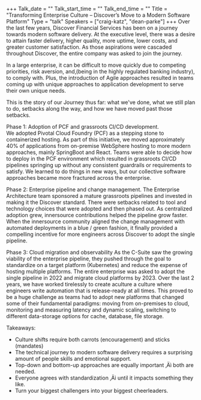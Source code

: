 +++
Talk_date = ""
Talk_start_time = ""
Talk_end_time = ""
Title = "Transforming Enterprise Culture – Discover’s Move to a Modern Software Platform"
Type = "talk"
Speakers = ["craig-katz", "dean-parke"]
+++
Over the last few years, Discover Financial Services has been on a journey towards modern software delivery.  At the executive level, there was a desire to attain faster delivery, higher quality, more uptime, lower costs, and greater customer satisfaction.  As those aspirations were cascaded throughout Discover, the entire company was asked to join the journey.

In a large enterprise, it can be difficult to move quickly due to competing priorities, risk aversion, and‚(being in the highly regulated banking industry)‚ to comply with.  Plus, the introduction of Agile approaches resulted in teams coming up with unique approaches to application development to serve their own unique needs.

This is the story of our Journey thus far: what we've done, what we still plan to do, setbacks along the way, and how we have moved past those setbacks.

Phase 1: Adoption of PCF and grassroots CI/CD development.  
We adopted Pivotal Cloud Foundry (PCF) as a stepping stone to containerized hosting. As part of this initiative, we moved approximately 40% of applications from on-premise WebSphere hosting to more modern approaches, mainly SpringBoot and React.  Teams were able to decide how to deploy in the PCF environment which resulted in grassroots CI/CD pipelines springing up without any consistent guardrails or requirements to satisfy.  We learned to do things in new ways, but our collective software approaches became more fractured across the enterprise.

Phase 2: Enterprise pipeline and change management.
The Enterprise Architecture team sponsored a mature grassroots pipelines and invested in making it the Discover standard. There were setbacks related to tool and technology choices that were adopted and then phased out. As centralized adoption grew, innersource contributions helped the pipeline grow faster.  When the innersource community aligned the change management with automated deployments in a blue / green fashion, it finally provided a compelling incentive for more engineers across Discover to adopt the single pipeline.

Phase 3: Cloud migration and observability
As the C-Suite saw the growing viability of the enterprise pipeline, they pushed through the goal to standardize on a target platform (Kubernetes) and reduce the expense of hosting multiple platforms.  The entire enterprise was asked to adopt the single pipeline in 2022 and migrate cloud platforms by 2023.  Over the last 2 years, we have worked tirelessly to create aculture a culture where engineers write automation that is release-ready at all times.  This proved to be a huge challenge as teams had to adopt new platforms that changed some of their fundamental paradigms: moving from on-premises to cloud, monitoring and measuring latency and dynamic scaling, switching to different data-storage options for cache, database, file storage.  

Takeaways:

- Culture shifts require both carrots (encouragement) and sticks (mandates)
- The technical journey to modern software delivery requires a surprising amount of people skills and emotional support.
- Top-down and bottom-up approaches are equally important ‚Äì both are needed.
- Everyone agrees with standardization ‚Äì until it impacts something they like.  
- Turn your biggest challengers into your biggest cheerleaders.